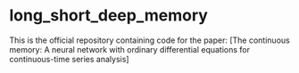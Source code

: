 # long_short_deep_memory
This is the official repository containing code for the paper: [The continuous memory: A neural network with ordinary differential equations for continuous-time series analysis]

